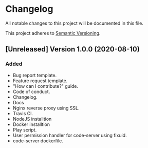 # Changelog
All notable changes to this project will be documented in this file.

This project adheres to [Semantic Versioning](https://semver.org/spec/v2.0.0.html).

## [Unreleased] Version 1.0.0 (2020-08-10)

### Added
- Bug report template.
- Feature request template.
- "How can I contribute?" guide.
- Code of conduct.
- Changelog.
- Docs
- Nginx reverse proxy using SSL.
- Travis CI.
- NodeJS installtion
- Docker installtion
- Play script.
- User permission handler for code-server using fixuid.
- code-server dockerfile.
